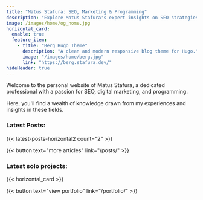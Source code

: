 ```yaml
---
title: "Matus Stafura: SEO, Marketing & Programming"
description: "Explore Matus Stafura's expert insights on SEO strategies, digital marketing trends, and programming tips. Dive into comprehensive guides and thought-provoking articles today."
image: /images/home/og_home.jpg
horizontal_card:
  enable: true
  feature_item:
    - title: "Berg Hugo Theme"
      description: "A clean and modern responsive blog theme for Hugo."
      image: "/images/home/berg.jpg"
      link: "https://berg.stafura.dev/"
hideHeader: true
---
```


Welcome to the personal website of Matus Stafura, a dedicated professional with a passion for SEO, digital marketing, and programming. 

Here, you'll find a wealth of knowledge drawn from my experiences and insights in these fields. 

### Latest Posts:

{{< latest-posts-horizontal2 count="2" >}}

{{< button text="more articles" link="/posts/" >}}

### Latest solo projects:

{{< horizontal_card >}}

{{< button text="view portfolio" link="/portfolio/" >}}
